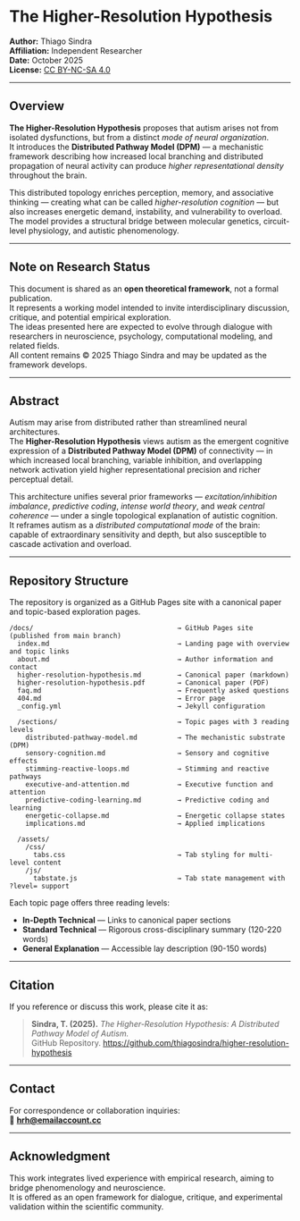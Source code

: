 # The Higher-Resolution Hypothesis

**Author:** Thiago Sindra  
**Affiliation:** Independent Researcher  
**Date:** October 2025  
**License:** [CC BY-NC-SA 4.0](https://creativecommons.org/licenses/by-nc-sa/4.0/)

---

## Overview

**The Higher-Resolution Hypothesis** proposes that autism arises not from isolated dysfunctions, but from a distinct *mode of neural organization*.  
It introduces the **Distributed Pathway Model (DPM)** — a mechanistic framework describing how increased local branching and distributed propagation of neural activity can produce *higher representational density* throughout the brain.

This distributed topology enriches perception, memory, and associative thinking — creating what can be called *higher-resolution cognition* — but also increases energetic demand, instability, and vulnerability to overload.  
The model provides a structural bridge between molecular genetics, circuit-level physiology, and autistic phenomenology.

---

## Note on Research Status

This document is shared as an **open theoretical framework**, not a formal publication.  
It represents a working model intended to invite interdisciplinary discussion, critique, and potential empirical exploration.  
The ideas presented here are expected to evolve through dialogue with researchers in neuroscience, psychology, computational modeling, and related fields.  
All content remains © 2025 Thiago Sindra and may be updated as the framework develops.

---

## Abstract

Autism may arise from distributed rather than streamlined neural architectures.  
The **Higher-Resolution Hypothesis** views autism as the emergent cognitive expression of a **Distributed Pathway Model (DPM)** of connectivity — in which increased local branching, variable inhibition, and overlapping network activation yield higher representational precision and richer perceptual detail.

This architecture unifies several prior frameworks — *excitation/inhibition imbalance*, *predictive coding*, *intense world theory*, and *weak central coherence* — under a single topological explanation of autistic cognition.  
It reframes autism as a *distributed computational mode* of the brain: capable of extraordinary sensitivity and depth, but also susceptible to cascade activation and overload.

---

## Repository Structure

The repository is organized as a GitHub Pages site with a canonical paper and topic-based exploration pages.

```
/docs/                                    → GitHub Pages site (published from main branch)
  index.md                                → Landing page with overview and topic links
  about.md                                → Author information and contact
  higher-resolution-hypothesis.md         → Canonical paper (markdown)
  higher-resolution-hypothesis.pdf        → Canonical paper (PDF)
  faq.md                                  → Frequently asked questions
  404.md                                  → Error page
  _config.yml                             → Jekyll configuration

  /sections/                              → Topic pages with 3 reading levels
    distributed-pathway-model.md          → The mechanistic substrate (DPM)
    sensory-cognition.md                  → Sensory and cognitive effects
    stimming-reactive-loops.md            → Stimming and reactive pathways
    executive-and-attention.md            → Executive function and attention
    predictive-coding-learning.md         → Predictive coding and learning
    energetic-collapse.md                 → Energetic collapse states
    implications.md                       → Applied implications

  /assets/
    /css/
      tabs.css                            → Tab styling for multi-level content
    /js/
      tabstate.js                         → Tab state management with ?level= support
```

Each topic page offers three reading levels:
- **In-Depth Technical** — Links to canonical paper sections
- **Standard Technical** — Rigorous cross-disciplinary summary (120-220 words)
- **General Explanation** — Accessible lay description (90-150 words)

---

## Citation

If you reference or discuss this work, please cite it as:

> **Sindra, T. (2025).** *The Higher-Resolution Hypothesis: A Distributed Pathway Model of Autism.*  
> GitHub Repository. https://github.com/thiagosindra/higher-resolution-hypothesis

---

## Contact

For correspondence or collaboration inquiries:  
📧 **[hrh@emailaccount.cc](mailto:hrh@emailaccount.cc)**

---

## Acknowledgment

This work integrates lived experience with empirical research, aiming to bridge phenomenology and neuroscience.  
It is offered as an open framework for dialogue, critique, and experimental validation within the scientific community.
